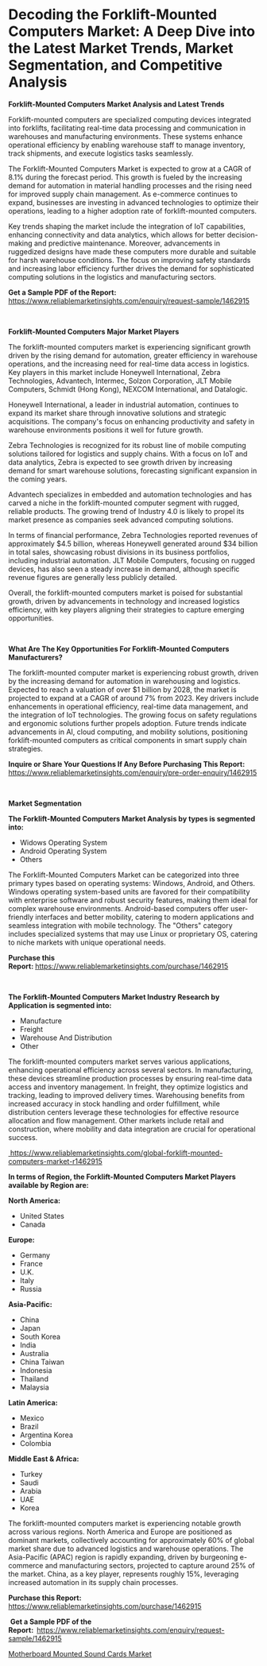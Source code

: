 <p><h1>Decoding the Forklift-Mounted Computers Market: A Deep Dive into the Latest Market Trends, Market Segmentation, and Competitive Analysis</h1></p><p><strong>Forklift-Mounted Computers Market Analysis and Latest Trends</strong></p>
<p><p>Forklift-mounted computers are specialized computing devices integrated into forklifts, facilitating real-time data processing and communication in warehouses and manufacturing environments. These systems enhance operational efficiency by enabling warehouse staff to manage inventory, track shipments, and execute logistics tasks seamlessly.</p><p>The Forklift-Mounted Computers Market is expected to grow at a CAGR of 8.1% during the forecast period. This growth is fueled by the increasing demand for automation in material handling processes and the rising need for improved supply chain management. As e-commerce continues to expand, businesses are investing in advanced technologies to optimize their operations, leading to a higher adoption rate of forklift-mounted computers.</p><p>Key trends shaping the market include the integration of IoT capabilities, enhancing connectivity and data analytics, which allows for better decision-making and predictive maintenance. Moreover, advancements in ruggedized designs have made these computers more durable and suitable for harsh warehouse conditions. The focus on improving safety standards and increasing labor efficiency further drives the demand for sophisticated computing solutions in the logistics and manufacturing sectors.</p></p>
<p><strong>Get a Sample PDF of the Report:&nbsp;</strong> <a href="https://www.reliablemarketinsights.com/enquiry/request-sample/1462915?utm_campaign=2183&utm_medium=2&utm_source=Github&utm_content=ia&utm_term=06042025&utm_id=forklift-mounted-computers">https://www.reliablemarketinsights.com/enquiry/request-sample/1462915</a></p>
<p>&nbsp;</p>
<p><strong>Forklift-Mounted Computers Major Market Players</strong></p>
<p><p>The forklift-mounted computers market is experiencing significant growth driven by the rising demand for automation, greater efficiency in warehouse operations, and the increasing need for real-time data access in logistics. Key players in this market include Honeywell International, Zebra Technologies, Advantech, Intermec, Solzon Corporation, JLT Mobile Computers, Schmidt (Hong Kong), NEXCOM International, and Datalogic.</p><p>Honeywell International, a leader in industrial automation, continues to expand its market share through innovative solutions and strategic acquisitions. The company's focus on enhancing productivity and safety in warehouse environments positions it well for future growth.</p><p>Zebra Technologies is recognized for its robust line of mobile computing solutions tailored for logistics and supply chains. With a focus on IoT and data analytics, Zebra is expected to see growth driven by increasing demand for smart warehouse solutions, forecasting significant expansion in the coming years.</p><p>Advantech specializes in embedded and automation technologies and has carved a niche in the forklift-mounted computer segment with rugged, reliable products. The growing trend of Industry 4.0 is likely to propel its market presence as companies seek advanced computing solutions.</p><p>In terms of financial performance, Zebra Technologies reported revenues of approximately $4.5 billion, whereas Honeywell generated around $34 billion in total sales, showcasing robust divisions in its business portfolios, including industrial automation. JLT Mobile Computers, focusing on rugged devices, has also seen a steady increase in demand, although specific revenue figures are generally less publicly detailed.</p><p>Overall, the forklift-mounted computers market is poised for substantial growth, driven by advancements in technology and increased logistics efficiency, with key players aligning their strategies to capture emerging opportunities.</p></p>
<p>&nbsp;</p>
<p><strong>What Are The Key Opportunities For Forklift-Mounted Computers Manufacturers?</strong></p>
<p><p>The forklift-mounted computer market is experiencing robust growth, driven by the increasing demand for automation in warehousing and logistics. Expected to reach a valuation of over $1 billion by 2028, the market is projected to expand at a CAGR of around 7% from 2023. Key drivers include enhancements in operational efficiency, real-time data management, and the integration of IoT technologies. The growing focus on safety regulations and ergonomic solutions further propels adoption. Future trends indicate advancements in AI, cloud computing, and mobility solutions, positioning forklift-mounted computers as critical components in smart supply chain strategies.</p></p>
<p><strong>Inquire or Share Your Questions If Any Before Purchasing This Report:</strong> <a href="https://www.reliablemarketinsights.com/enquiry/pre-order-enquiry/1462915?utm_campaign=2183&utm_medium=2&utm_source=Github&utm_content=ia&utm_term=06042025&utm_id=forklift-mounted-computers">https://www.reliablemarketinsights.com/enquiry/pre-order-enquiry/1462915</a></p>
<p>&nbsp;</p>
<p><strong>Market Segmentation</strong></p>
<p><strong>The Forklift-Mounted Computers Market Analysis by types is segmented into:</strong></p>
<p><ul><li>Widows Operating System</li><li>Android Operating System</li><li>Others</li></ul></p>
<p><p>The Forklift-Mounted Computers Market can be categorized into three primary types based on operating systems: Windows, Android, and Others. Windows operating system-based units are favored for their compatibility with enterprise software and robust security features, making them ideal for complex warehouse environments. Android-based computers offer user-friendly interfaces and better mobility, catering to modern applications and seamless integration with mobile technology. The "Others" category includes specialized systems that may use Linux or proprietary OS, catering to niche markets with unique operational needs.</p></p>
<p><strong>Purchase this Report:&nbsp;</strong><a href="https://www.reliablemarketinsights.com/purchase/1462915?utm_campaign=2183&utm_medium=2&utm_source=Github&utm_content=ia&utm_term=06042025&utm_id=forklift-mounted-computers">https://www.reliablemarketinsights.com/purchase/1462915</a></p>
<p>&nbsp;</p>
<p><strong>The Forklift-Mounted Computers Market Industry Research by Application is segmented into:</strong></p>
<p><ul><li>Manufacture</li><li>Freight</li><li>Warehouse And Distribution</li><li>Other</li></ul></p>
<p><p>The forklift-mounted computers market serves various applications, enhancing operational efficiency across several sectors. In manufacturing, these devices streamline production processes by ensuring real-time data access and inventory management. In freight, they optimize logistics and tracking, leading to improved delivery times. Warehousing benefits from increased accuracy in stock handling and order fulfillment, while distribution centers leverage these technologies for effective resource allocation and flow management. Other markets include retail and construction, where mobility and data integration are crucial for operational success.</p></p>
<p><a href="https://www.reliablemarketinsights.com/global-forklift-mounted-computers-market-r1462915?utm_campaign=2183&utm_medium=2&utm_source=Github&utm_content=ia&utm_term=06042025&utm_id=forklift-mounted-computers">&nbsp;https://www.reliablemarketinsights.com/global-forklift-mounted-computers-market-r1462915</a></p>
<p><strong>In terms of Region, the Forklift-Mounted Computers Market Players available by Region are:</strong></p>
<p>
    <p> <strong> North America: </strong>
        <ul>
            <li>United States</li>
            <li>Canada</li>
        </ul>
        </p> 
    <p> <strong> Europe: </strong>
        <ul>
            <li>Germany</li>
            <li>France</li>
            <li>U.K.</li>
            <li>Italy</li>
            <li>Russia</li>
        </ul>
        </p> 
    <p> <strong> Asia-Pacific: </strong>
        <ul>
            <li>China</li>
            <li>Japan</li>
            <li>South Korea</li>
            <li>India</li>
            <li>Australia</li>
            <li>China Taiwan</li>
            <li>Indonesia</li>
            <li>Thailand</li>
            <li>Malaysia</li>
        </ul>
        </p> 
    <p> <strong> Latin America: </strong>
        <ul>
            <li>Mexico</li>
            <li>Brazil</li>
            <li>Argentina Korea</li>
            <li>Colombia</li>
        </ul>
        </p> 
    <p> <strong> Middle East & Africa: </strong>
        <ul>
            <li>Turkey</li>
            <li>Saudi</li>
            <li>Arabia</li>
            <li>UAE</li>
            <li>Korea</li>
        </ul>
    </p>
    </p>
<p><p>The forklift-mounted computers market is experiencing notable growth across various regions. North America and Europe are positioned as dominant markets, collectively accounting for approximately 60% of global market share due to advanced logistics and warehouse operations. The Asia-Pacific (APAC) region is rapidly expanding, driven by burgeoning e-commerce and manufacturing sectors, projected to capture around 25% of the market. China, as a key player, represents roughly 15%, leveraging increased automation in its supply chain processes.</p></p>
<p><strong>Purchase this Report: </strong><a href="https://www.reliablemarketinsights.com/purchase/1462915?utm_campaign=2183&utm_medium=2&utm_source=Github&utm_content=ia&utm_term=06042025&utm_id=forklift-mounted-computers">https://www.reliablemarketinsights.com/purchase/1462915</a></p>
<p>&nbsp;<strong>Get a Sample PDF of the Report:&nbsp;&nbsp;</strong><a href="https://www.reliablemarketinsights.com/enquiry/request-sample/1462915?utm_campaign=2183&utm_medium=2&utm_source=Github&utm_content=ia&utm_term=06042025&utm_id=forklift-mounted-computers">https://www.reliablemarketinsights.com/enquiry/request-sample/1462915</a></p>
<p><strong></strong></p>
<p><p><a href="https://github.com/SanjidaKhan901/Market-Research-Report-List-2/blob/main/motherboard-mounted-sound-cards-market.md?utm_campaign=2183&utm_medium=2&utm_source=Github&utm_content=ia&utm_term=06042025&utm_id=forklift-mounted-computers">Motherboard Mounted Sound Cards Market</a></p></p>